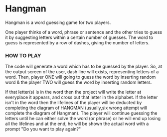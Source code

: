 # Hangman

  Hangman is a word guessing game for two players. 

One player thinks of a word, phrase or sentence and the other tries to guess it by suggesting letters within a certain number of guesses. The word to guess is represented by a row of dashes, giving the number of letters. 


### HOW TO PLAY

   The code will generate a word which has to be guessed by the player. So, at the output screen of the user, dash line will exists, representing letters of a word. Then, player ONE will going to guess the word by inserting random word & the player TWO will guess the word by inserting random letters. 
   
   If that letter(s) is in the word then the project will write the letter at everyplace it appears, and cross out that letter in the alphabet. If the letter isn't in the word then the lifelines of the player will be deducted by completing the diagram of HANGMAN (usually,six wrong attempt will complete the diagram of Hangman). The player will continue guessing the letters until he can either solve the word (or phrase) or he will end up losing all the lifelines and at the end, he will be shown the actual word with a prompt "Do you want to play again?"
